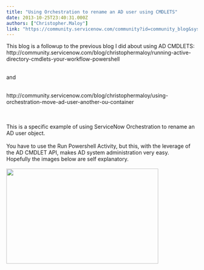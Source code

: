 ```yaml
---
title: "Using Orchestration to rename an AD user using CMDLETS"
date: 2013-10-25T23:40:31.000Z
authors: ["Christopher.Maloy"]
link: "https://community.servicenow.com/community?id=community_blog&sys_id=4d1daea5dbd0dbc01dcaf3231f9619db"
---
```

<p>This blog is a followup to the previous blog I did about using AD CMDLETS:<br />http://community.servicenow.com/blog/christophermaloy/running-active-directory-cmdlets-your-workflow-powershell<br /><p><br />and<br /></p><p><br />http://community.servicenow.com/blog/christophermaloy/using-orchestration-move-ad-user-another-ou-container<br /></p><p><br /><br />This is a specific example of using ServiceNow Orchestration to rename an AD user object.<br /><br />You have to use the Run Powershell Activity, but this, with the leverage of the AD CMDLET API, makes AD system administration very easy.<br />Hopefully the images below are self explanatory.<br /><br /><img src="http://www.hobbycache.com/images/servicenow/WorkflowActivities/powershell3.jpg" width="400" height="250" /></p></p>